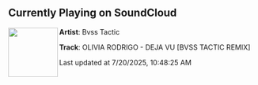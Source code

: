 ## Currently Playing on SoundCloud

[<img align="left" width="100" src="https://i1.sndcdn.com/artworks-nDgW9F7F8LhRzowt-D9DSNA-t500x500.png">](https://soundcloud.com/bvsstactic/olivia-rodrigo-deja-vu-bvss-tactic-remix)

**Artist**: Bvss Tactic 

**Track**: OLIVIA RODRIGO - DEJA VU [BVSS TACTIC REMIX]

Last updated at 7/20/2025, 10:48:25 AM
